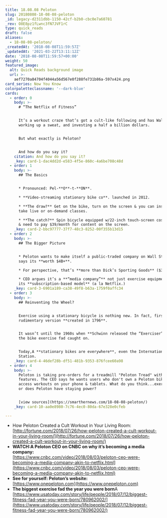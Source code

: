 ```yaml
---
title: 18.08.08 Peloton
slug: 20180808-18-08-08-peloton
_id: legacy-d2311dbb-1150-42cf-b2b0-cbc0e7a60781
_rev: O8E8pz1fLwnc3fN7JVF1rC
type: quick_reads
draft: false
aliases:
  - 18-08-08-peloton/
_createdAt: '2018-08-08T11:59:57Z'
_updatedAt: '2021-03-22T13:11:12Z'
date: '2018-08-08T11:59:57+00:00'
weight: 50
featured_image:
  alt: Quick Reads background image
  url: >-
    aef7270a84704f4044a56d567e0f288fe731b86a-597x424.png
card_series: Now You Know
colorpaletteclassname: '--dark-blue'
cards:
  - order: 0
    body: >-
      # “The Netflix of Fitness”


      It’s a workout craze that’s got a cult-like following and has Wall Street
      working up a sweat, and investing a half a billion dollars.


      But what exactly is Peloton?


      And how do you say it?
    citation: And how do you say it?
    _key: card-1-dac4dd2d-e583-4f5e-860c-4a6be708c48d
  - order: 1
    body: >-
      ## The Basics


      * Pronounced: Pel-**O**-t-**ON**.

      * **Video-streaming stationary bike co**. launched in 2012.

      * **The draw?** Get on the bike, turn on the screen & you can instantly
      take live or on-demand classes.

      * **The catch?** Spin bicycle equipped w/22-inch touch-screen costs $1,995
      & need to pay $39/month for content on the screen.
    _key: card-2-bbc97777-37f7-48c3-8252-00f355b13d15
  - order: 2
    body: >-
      ## The Bigger Picture


      * Peloton wants to make itself a public-traded company on Wall St. which
      says its **worth $4B+**.

      * For perspective, that’s **more than Dick’s Sporting Goods** ($3.5B).

      * CEO argues it’s a **“media company”** not just exercise equipment due to
      its **subscription-based model** (a la Netflix.)
    _key: card-3-6901a189-ca38-49f8-b63a-1759f0affc34
  - order: 3
    body: >-
      ## Reinventing the Wheel?


      Exercise using a stationary bicycle is nothing new. In fact, first
      rudimentary version **created in 1796**.


      It wasn’t until the 1960s when **Schwinn released the “Exerciser”** that
      the bike exercise fad caught on.


      Today,A **stationary bikes are everywhere**, even the International Space
      Station.
    _key: card-4-46def28b-df51-481b-9353-876fcee60a98
  - order: 4
    body: >-
      Peloton is taking pre-orders for a treadmill "Peloton Tread" with the same
      features. The CEO says he wants users who don't own a Peloton bike to
      access workouts on your phone & tablets. What do you think...exercise fad
      or does Peloton have staying power?


      [view sources](https://smarthernews.com/18-08-08-peloton/)
    _key: card-10-aa0e8980-7c76-4ec0-80da-67e328e0cfeb

---
```

* How Peloton Created a Cult Workout in Your Living Room:  
[http://fortune.com/2018/07/26/how-peloton-created-a-cult-workout-in-your-living-room/](http://fortune.com/2018/07/26/how-peloton-created-a-cult-workout-in-your-living-room/)
* **WATCH:A Peloton CEO on CNBC on why it’s becoming a media company:**  
[https://www.cnbc.com/video/2018/08/03/peloton-ceo-were-becoming-a-media-company-akin-to-netflix.html](https://www.cnbc.com/video/2018/08/03/peloton-ceo-were-becoming-a-media-company-akin-to-netflix.html)
* **See for yourself: Peloton’s website:**  
[https://www.onepeloton.com](https://www.onepeloton.com)
* **The biggest exercise fad the year you were born**A [https://www.usatoday.com/story/life/people/2018/07/12/biggest-fitness-fad-year-you-were-born/780962002/](https://www.usatoday.com/story/life/people/2018/07/12/biggest-fitness-fad-year-you-were-born/780962002/)